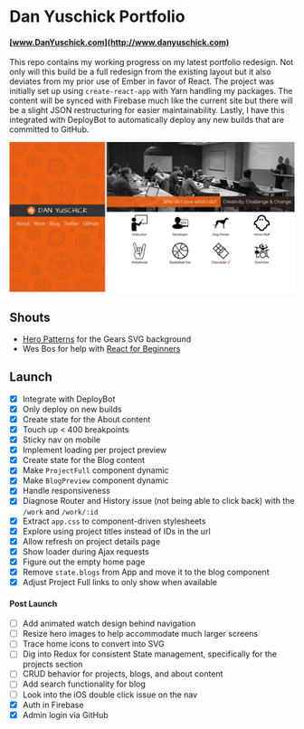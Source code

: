 # Dan Yuschick Portfolio
#### [www.DanYuschick.com](http://www.danyuschick.com)

This repo contains my working progress on my latest portfolio redesign. Not only will this build be a full redesign from the existing layout but it also deviates from my prior use of Ember in favor of React. The project was initially set up using `create-react-app` with Yarn handling my packages. The content will be synced with Firebase much like the current site but there will be a slight JSON restructuring for easier maintainability. Lastly, I have this integrated with DeployBot to automatically deploy any new builds that are committed to GitHub.

![Dan Yuschick dot com](https://github.com/yuschick/portfolio/blob/master/src/images/screenshot.jpg)

## Shouts
- [Hero Patterns](http://www.heropatterns.com/) for the Gears SVG background
- Wes Bos for help with [React for Beginners](http://www.reactforbeginners.com)

## Launch
- [x] Integrate with DeployBot
 - [x] Only deploy on new builds
- [x] Create state for the About content
- [x] Touch up < 400 breakpoints
- [x] Sticky nav on mobile
- [x] Implement loading per project preview
- [x] Create state for the Blog content
- [x] Make `ProjectFull` component dynamic
- [x] Make `BlogPreview` component dynamic
- [x] Handle responsiveness
- [x] Diagnose Router and History issue (not being able to click back) with the `/work` and `/work/:id`
- [x] Extract `app.css` to component-driven stylesheets
- [x] Explore using project titles instead of IDs in the url
- [x] Allow refresh on project details page
- [x] Show loader during Ajax requests
- [x] Figure out the empty home page
- [x] Remove `state.blogs` from App and move it to the blog component
- [x] Adjust Project Full links to only show when available

#### Post Launch
- [ ] Add animated watch design behind navigation
- [ ] Resize hero images to help accommodate much larger screens
- [ ] Trace home icons to convert into SVG
- [ ] Dig into Redux for consistent State management, specifically for the projects section
- [ ] CRUD behavior for projects, blogs, and about content
- [ ] Add search functionality for blog
- [ ] Look into the iOS double click issue on the nav
- [x] Auth in Firebase
- [x] Admin login via GitHub
